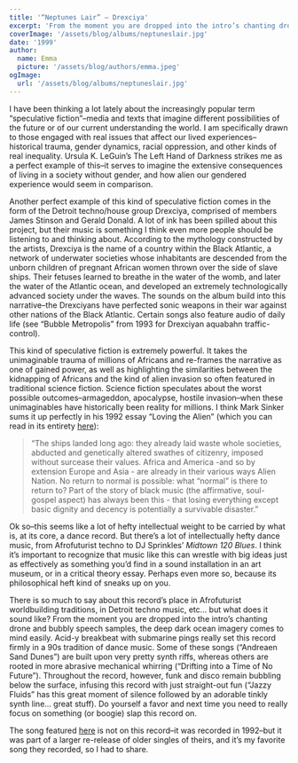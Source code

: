 ```yaml
---
title: '“Neptunes Lair” – Drexciya'
excerpt: 'From the moment you are dropped into the intro’s chanting drone and bubbly speech samples, the deep dark ocean imagery comes to mind easily. Acid-y breakbeat with submarine pings really set this record firmly in a 90s tradition of dance music.'
coverImage: '/assets/blog/albums/neptuneslair.jpg'
date: '1999'
author:
  name: Emma
  picture: '/assets/blog/authors/emma.jpeg'
ogImage:
  url: '/assets/blog/albums/neptuneslair.jpg'
---
```


I have been thinking a lot lately about the increasingly popular term “speculative fiction”–media and texts that imagine different possibilities of the future or of our current understanding the world. I am specifically drawn to those engaged with real issues that affect our lived experiences–historical trauma, gender dynamics, racial oppression, and other kinds of real inequality. Ursula K. LeGuin’s The Left Hand of Darkness strikes me as a perfect example of this–it serves to imagine the extensive consequences of living in a society without gender, and how alien our gendered experience would seem in comparison.

Another perfect example of this kind of speculative fiction comes in the form of the Detroit techno/house group Drexciya, comprised of members James Stinson and Gerald Donald. A lot of ink has been spilled about this project, but their music is something I think even more people should be listening to and thinking about. According to the mythology constructed by the artists, Drexciya is the name of a country within the Black Atlantic, a network of underwater societies whose inhabitants are descended from the unborn children of pregnant African women thrown over the side of slave ships. Their fetuses learned to breathe in the water of the womb, and later the water of the Atlantic ocean, and developed an extremely technologically advanced society under the waves. The sounds on the album build into this narrative–the Drexciyans have perfected sonic weapons in their war against other nations of the Black Atlantic. Certain songs also feature audio of daily life (see “Bubble Metropolis” from 1993 for Drexciyan aquabahn traffic-control).

This kind of speculative fiction is extremely powerful. It takes the unimaginable trauma of millions of Africans and re-frames the narrative as one of gained power, as well as highlighting the similarities between the kidnapping of Africans and the kind of alien invasion so often featured in traditional science fiction. Science fiction speculates about the worst possible outcomes–armageddon, apocalypse, hostile invasion–when these unimaginables have historically been reality for millions. I think Mark Sinker sums it up perfectly in his 1992 essay “Loving the Alien” (which you can read in its entirety [here](https://href.li/?http://web.archive.org/web/20060209100352/http://www.thewire.co.uk/archive/essays/black_science_fiction.html)):

> “The ships landed long ago: they already laid waste whole societies, abducted and genetically altered swathes of citizenry, imposed without surcease their values. Africa and America -and so by extension Europe and Asia - are already in their various ways Alien Nation. No return to normal is possible: what “normal” is there to return to? Part of the story of black music (the affirmative, soul-gospel aspect) has always been this - that losing everything except basic dignity and decency is potentially a survivable disaster.”

Ok so–this seems like a lot of hefty intellectual weight to be carried by what is, at its core, a dance record. But there’s a lot of intellectually hefty dance music, from Afrofuturist techno to DJ Sprinkles’ *Midtown 120 Blues*. I think it’s important to recognize that music like this can wrestle with big ideas just as effectively as something you’d find in a sound installation in an art museum, or in a critical theory essay. Perhaps even more so, because its philosophical heft kind of sneaks up on you.

There is so much to say about this record’s place in Afrofuturist worldbuilding traditions, in Detroit techno music, etc… but what does it sound like? From the moment you are dropped into the intro’s chanting drone and bubbly speech samples, the deep dark ocean imagery comes to mind easily. Acid-y breakbeat with submarine pings really set this record firmly in a 90s tradition of dance music. Some of these songs (“Andreaen Sand Dunes”) are built upon very pretty synth riffs, whereas others are rooted in more abrasive mechanical whirring (“Drifting into a Time of No Future”). Throughout the record, however, funk and disco remain bubbling below the surface, infusing this record with just straight-out fun (“Jazzy Fluids” has this great moment of silence followed by an adorable tinkly synth line… great stuff). Do yourself a favor and next time you need to really focus on something (or boogie) slap this record on.

The song featured [here](https://www.youtube.com/watch?v=HZ6i1Fi9Sz4) is not on this record–it was recorded in 1992–but it was part of a larger re-release of older singles of theirs, and it’s my favorite song they recorded, so I had to share.